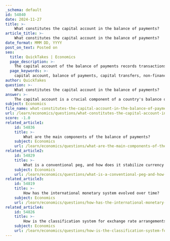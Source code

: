 ```yaml
---
_schema: default
id: 54840
date: 2024-11-27
title: >-
    What constitutes the capital account in the balance of payments?
article_title: >-
    What constitutes the capital account in the balance of payments?
date_format: MMM DD, YYYY
post_on_text: Posted on
seo:
  title: QuickTakes | Economics
  page_description: >-
    The capital account of the balance of payments records transactions related to capital transfers and the acquisition and disposal of non-financial and intangible assets, playing a vital role in understanding financial flows and economic stability.
  page_keywords: >-
    capital account, balance of payments, capital transfers, non-financial assets, intangible assets, debt forgiveness, real estate transactions, ownership transfer, economic stability, investment opportunities
author: QuickTakes
question: >-
    What constitutes the capital account in the balance of payments?
answer: >-
    The capital account is a crucial component of a country's balance of payments, which records all transactions involving the acquisition and disposal of non-financial assets, as well as capital transfers. Specifically, the capital account includes:\n\n1. **Capital Transfers**: This encompasses transactions such as debt forgiveness, transfers of ownership of fixed assets, and other capital transfers that do not involve the exchange of goods or services.\n\n2. **Acquisition and Disposal of Non-Financial Assets**: This includes the sale or purchase of real estate, patents, trademarks, licenses, leases, marketing assets, and copyrights. These transactions reflect changes in ownership of non-produced and non-financial assets.\n\n3. **Intangible Assets**: The capital account also measures transactions related to intangible assets, such as patents, copyrights, trademarks, franchises, and leases.\n\nOverall, the capital account plays a significant role in understanding the flow of financial resources across borders, which is essential for evaluating a country's economic stability and investment opportunities. It is important to note that the capital account is often analyzed alongside the current account and the financial account to provide a comprehensive view of a country's economic transactions with the rest of the world.
subject: Economics
file_name: what-constitutes-the-capital-account-in-the-balance-of-payments.md
url: /learn/economics/questions/what-constitutes-the-capital-account-in-the-balance-of-payments
score: -1.0
related_article1:
    id: 54836
    title: >-
        What are the main components of the balance of payments?
    subject: Economics
    url: /learn/economics/questions/what-are-the-main-components-of-the-balance-of-payments
related_article2:
    id: 54829
    title: >-
        What is a conventional peg, and how does it stabilize currency values?
    subject: Economics
    url: /learn/economics/questions/what-is-a-conventional-peg-and-how-does-it-stabilize-currency-values
related_article3:
    id: 54819
    title: >-
        How has the international monetary system evolved over time?
    subject: Economics
    url: /learn/economics/questions/how-has-the-international-monetary-system-evolved-over-time
related_article4:
    id: 54826
    title: >-
        How is the classification system for exchange rate arrangements structured?
    subject: Economics
    url: /learn/economics/questions/how-is-the-classification-system-for-exchange-rate-arrangements-structured
---
```


&nbsp;